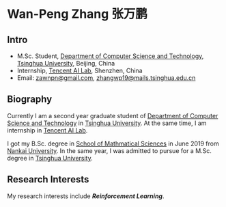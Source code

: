 # Wan-Peng Zhang 张万鹏

## Intro

- M.Sc. Student, [Department of Computer Science and Technology](http://www.cs.tsinghua.edu.cn/), [Tsinghua University](https://www.tsinghua.edu.cn), Beijing, China
- Internship, [Tencent AI Lab](https://ai.tencent.com/ailab/), Shenzhen, China
- Email: zawnpn@gmail.com, zhangwp19@mails.tsinghua.edu.cn

## Biography

Currently I am a second year graduate student of [Department of Computer Science and Technology](http://www.cs.tsinghua.edu.cn/) in [Tsinghua University](https://www.tsinghua.edu.cn). At the same time, I am internship in [Tencent AI Lab](https://ai.tencent.com/ailab/).

I got my B.Sc. degree in [School of Mathmatical Sciences](http://sms.nankai.edu.cn/) in June 2019 from [Nankai University](http://www.nankai.edu.cn/). In the same year, I was admitted to pursue for a M.Sc. degree in [Tsinghua University](https://www.tsinghua.edu.cn).

## Research Interests

My research interests include ***Reinforcement Learning***. 